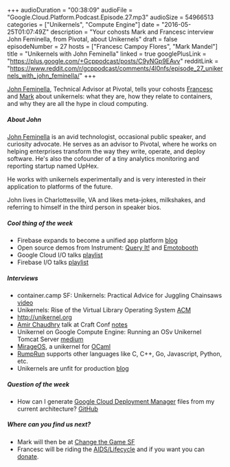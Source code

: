 +++
audioDuration = "00:38:09"
audioFile = "Google.Cloud.Platform.Podcast.Episode.27.mp3"
audioSize = 54966513
categories = ["Unikernels", "Compute Engine"]
date = "2016-05-25T01:07:49Z"
description = "Your cohosts Mark and Francesc interview John Feminella, from Pivotal, about Unikernels"
draft = false
episodeNumber = 27
hosts = ["Francesc Campoy Flores", "Mark Mandel"]
title = "Unikernels with John Feminella"
linked = true
googlePlusLink = "https://plus.google.com/+Gcppodcast/posts/C9yNGp9EAvv"
redditLink = "https://www.reddit.com/r/gcppodcast/comments/4l0nfs/episode_27_unikernels_with_john_feminella/"
+++

[John Feminella](https://twitter.com/jxxf), Technical Advisor at Pivotal, tells
your cohosts [Francesc](https://twitter.com/francesc) and
[Mark](https://twitter.com/neurotic) about unikernels: what they are, how they
relate to containers, and why they are all the hype in cloud computing.

<!--more-->

##### About John

[John Feminella](https://twitter.com/jxxf) is an avid technologist, occasional
public speaker, and curiosity advocate. He serves as an advisor to Pivotal,
where he works on helping enterprises transform the way they write, operate,
and deploy software. He's also the cofounder of a tiny analytics monitoring
and reporting startup named UpHex.

He works with unikernels experimentally and is very interested in their
application to platforms of the future.

John lives in Charlottesville, VA and likes meta-jokes, milkshakes, and
referring to himself in the third person in speaker bios.

##### Cool thing of the week

- Firebase expands to become a unified app platform [blog](https://firebase.googleblog.com/2016/05/firebase-expands-to-become-unified-app-platform.html)
- Open source demos from Instrument: [Query It!](https://github.com/Instrument/query-it) and [Emotobooth](https://github.com/Instrument/emotobooth)
- Google Cloud I/O talks [playlist](https://www.youtube.com/playlist?list=PLIivdWyY5sqJYl6ZPwwd7OM4Wt_SJsBHs)
- Firebase I/O talks [playlist](https://www.youtube.com/playlist?list=PLl-K7zZEsYLlAyGS6_paVoGJ9YKC7J3NN)

##### Interviews

- container.camp SF: Unikernels: Practical Advice for Juggling Chainsaws [video](https://youtu.be/rV6FZZY2jUM)
- Unikernels: Rise of the Virtual Library Operating System [ACM](http://queue.acm.org/detail.cfm?id=2566628)
- http://unikernel.org
- [Amir Chaudhry](https://twitter.com/amirmc) talk at Craft Conf [notes](http://amirchaudhry.com/craftconf2016)
- Unikernel on Google Compute Engine: Running an OSv Unikernel Tomcat Server [medium](https://medium.com/google-cloud/unikernel-on-google-compute-engine-part-1-running-an-osv-unikernel-tomcat-server-45bd9816910#.2emn2c2k3)
- [MirageOS](https://mirage.io/), a unikernel for [OCaml](https://ocaml.org/)
- [RumpRun](https://github.com/rumpkernel/rumprun) supports other languages like C, C++, Go, Javascript, Python, etc.
- Unikernels are unfit for production [blog](https://www.joyent.com/blog/unikernels-are-unfit-for-production)

##### Question of the week

- How can I generate [Google Cloud Deployment Manager](https://cloud.google.com/deployment-manager/docs/) files from my current architecture? [GitHub](https://github.com/GoogleCloudPlatform/deploymentmanager-samples/tree/master/tools/genconfig)

##### Where can you find us next?

- Mark will then be at [Change the Game SF](https://cloudplatformonline.com/ChangeTheGameSummit-SF_Registration.html) 
- Francesc will be riding the [AIDS/Lifecycle](http://www.aidslifecycle.org/) and if you want you can [donate](http://campoy.cat/alc).
